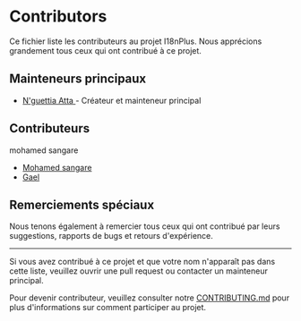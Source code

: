 # Contributors

Ce fichier liste les contributeurs au projet I18nPlus. Nous apprécions grandement tous ceux qui ont contribué à ce projet.

## Mainteneurs principaux

- [N'guettia Atta ](https://github.com/anse-dev) - Créateur et mainteneur principal

## Contributeurs

mohamed sangare

- [Mohamed sangare](https://github.com/mooosmad)
- [Gael ](https://github.com/gael-dev)

## Remerciements spéciaux

Nous tenons également à remercier tous ceux qui ont contribué par leurs suggestions, rapports de bugs et retours d'expérience.

---

Si vous avez contribué à ce projet et que votre nom n'apparaît pas dans cette liste, veuillez ouvrir une pull request ou contacter un mainteneur principal.

Pour devenir contributeur, veuillez consulter notre [CONTRIBUTING.md](CONTRIBUTING.md) pour plus d'informations sur comment participer au projet.
